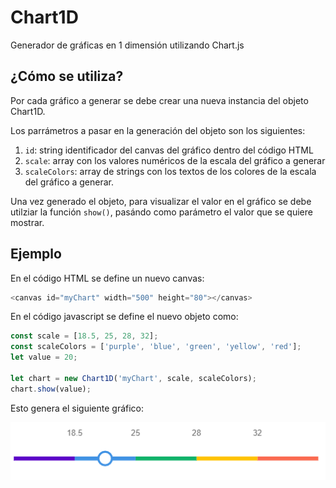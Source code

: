 # Chart1D
Generador de gráficas en 1 dimensión utilizando Chart.js

## ¿Cómo se utiliza?
Por cada gráfico a generar se debe crear una nueva instancia del objeto Chart1D. 

Los parrámetros a pasar en la generación del objeto son los siguientes:
1. `id`: string identificador del canvas del gráfico dentro del código HTML
2. `scale`: array con los valores numéricos de la escala del gráfico a generar
3. `scaleColors`: array de strings con los textos de los colores de la escala del gráfico a generar.

Una vez generado el objeto, para visualizar el valor en el gráfico se debe utilziar la función `show()`, pasándo como parámetro el valor que se quiere mostrar.

## Ejemplo
En el código HTML se define un nuevo canvas:
```javascript
<canvas id="myChart" width="500" height="80"></canvas>
```

En el código javascript se define el nuevo objeto como:
```javascript
const scale = [18.5, 25, 28, 32];
const scaleColors = ['purple', 'blue', 'green', 'yellow', 'red'];
let value = 20;

let chart = new Chart1D('myChart', scale, scaleColors);
chart.show(value);
```

Esto genera el siguiente gráfico:

![Ejemplo](./img/Ejemplo.PNG)
